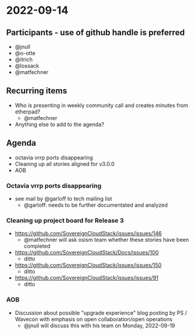 # 2022-09-14

## Participants - use of github handle is preferred

* @jnull
* @o-otte
* @itrich
* @lossack
* @matfechner

## Recurring items

* Who is presenting in weekly community call and creates minutes from etherpad?
  * @matfechner
* Anything else to add to the agenda?

## Agenda

* octavia vrrp ports disappearing
* Cleaning up all stories aligned for v3.0.0
* AOB

### Octavia vrrp ports disappearing

* see mail by @garloff to tech mailing list
  * @garloff: needs to be further documentated and analyzed

### Cleaning up project board for Release 3

* <https://github.com/SovereignCloudStack/issues/issues/146>
  * @matfechner will ask osism team whether these stories have been completed
* <https://github.com/SovereignCloudStack/Docs/issues/100>
  * ditto
* <https://github.com/SovereignCloudStack/issues/issues/150>
  * ditto
* <https://github.com/SovereignCloudStack/issues/issues/91>
  * ditto

### AOB

* Discussion about possible "upgrade experience" blog posting by PS / Wavecon with emphasis on open collaboration/open operations
  * @jnull will discuss this with his team on Monday, 2022-09-19
